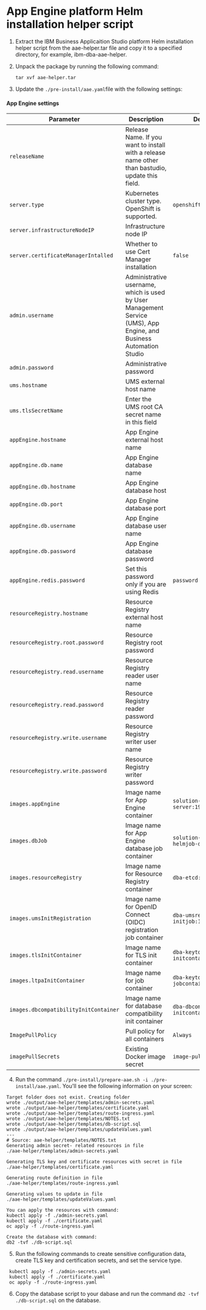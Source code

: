 # App Engine platform Helm installation helper script

1. Extract the IBM Business Applicaition Studio platform Helm installation helper script from the aae-helper.tar file and copy it to a specified directory, for example, ibm-dba-aae-helper.

2. Unpack the package by running the following command:

    ```
    tar xvf aae-helper.tar
    ```

3. Update the `./pre-install/aae.yaml`file with the following settings:

#### App Engine settings
 | Parameter                              | Description                                           | Default             |
| -------------------------------------- | ----------------------------------------------------- | ---------------------------------------------------- |
| `releaseName`                          | Release Name. If you want to install with a release name other than bastudio, update this field.                                          |                                                      |
| `server.type`             | Kubernetes cluster type. OpenShift is supported.             | `openshift`    |
| `server.infrastructureNodeIP`              | Infrastructure node IP                          |                                                      |
| `server.certificateManagerIntalled`                  | Whether to use Cert Manager installation                       | `false`                                                   |
| `admin.username`                   | Administrative username, which is used by User Management Service (UMS), App Engine, and Business Automation Studio                              |                                                      |
| `admin.password`        | Administrative password         |                                             |
| `ums.hostname`    | UMS external host name                     |                                                     |
| `ums.tlsSecretName`    | Enter the UMS root CA secret name in this field                     |                                                     |
| `appEngine.hostname`    | App Engine external host name                     |                                             |
| `appEngine.db.name`              | App Engine database name                              |                                                  |
| `appEngine.db.hostname`              | App Engine database host                              |                                                 |
| `appEngine.db.port`              | App Engine database port                              |                                                 |
| `appEngine.db.username`              | App Engine database user name                       |                                                 |
| `appEngine.db.password`              | App Engine database password                       |                                                 |
| `appEngine.redis.password`              | Set this password only if you are using Redis                      |   `password`                                            |
| `resourceRegistry.hostname`              | Resource Registry external host name                       |                                                 |
| `resourceRegistry.root.password`              | Resource Registry root password                       |                                                 |
| `resourceRegistry.read.username`              | Resource Registry reader user name                       |                                                 |
| `resourceRegistry.read.password`              | Resource Registry reader password                       |                                                 |
| `resourceRegistry.write.username`              | Resource Registry writer user name                       |                                                 |
| `resourceRegistry.write.password`              | Resource Registry writer password                       |                                                 |                                       |
| `images.appEngine`              | Image name for App Engine container                         |  `solution-server:19.0.2`                                                |
| `images.dbJob`              | Image name for App Engine database job container                       |  `solution-server-helmjob-db:19.0.2`                                               |
| `images.resourceRegistry`              |  Image name for Resource Registry container                           |  `dba-etcd:19.0.2`                                               |
| `images.umsInitRegistration`              | Image name for OpenID Connect (OIDC) registration job container                       |  `dba-umsregistration-initjob:19.0.2`                                              |
| `images.tlsInitContainer`              | Image name for TLS init container                        |  `dba-keytool-initcontainer:19.0.2`                                                |
| `images.ltpaInitContainer`              | Image name for job container                    |  `dba-keytool-jobcontainer:19.0.2`                                               |
| `images.dbcompatibilityInitContainer`              | Image name for database compatibility init container                 |   `dba-dbcompatibility-initcontainer:19.0.2`                                               |
| `ImagePullPolicy`              | Pull policy for all containers                |   `Always`                                               |
| `imagePullSecrets`              | Existing Docker image secret                 |   `image-pull-secret`                                               |


4. Run the command `./pre-install/prepare-aae.sh -i ./pre-install/aae.yaml`. You'll see the following information on your screen:

```
Target folder does not exist. Creating folder
wrote ./output/aae-helper/templates/admin-secrets.yaml
wrote ./output/aae-helper/templates/certificate.yaml
wrote ./output/aae-helper/templates/route-ingress.yaml
wrote ./output/aae-helper/templates/NOTES.txt
wrote ./output/aae-helper/templates/db-script.sql
wrote ./output/aae-helper/templates/updateValues.yaml
---
# Source: aae-helper/templates/NOTES.txt
Generating admin secret- related resources in file
./aae-helper/templates/admin-secrets.yaml

Generating TLS key and certificate resources with secret in file
./aae-helper/templates/certificate.yaml

Generating route definition in file
./aae-helper/templates/route-ingress.yaml

Generating values to update in file
./aae-helper/templates/updateValues.yaml

You can apply the resources with command:
kubectl apply -f ./admin-secrets.yaml
kubectl apply -f ./certificate.yaml
oc apply -f ./route-ingress.yaml

Create the database with command:
db2 -tvf ./db-script.sql

```

5. Run the following commands to create sensitive configuration data, create TLS key and certification secrets, and set the service type.

```
 kubectl apply -f ./admin-secrets.yaml
 kubectl apply -f ./certificate.yaml
 oc apply -f ./route-ingress.yaml
```

6. Copy the database script to your dabase and run the command `db2 -tvf ./db-script.sql` on the database.

